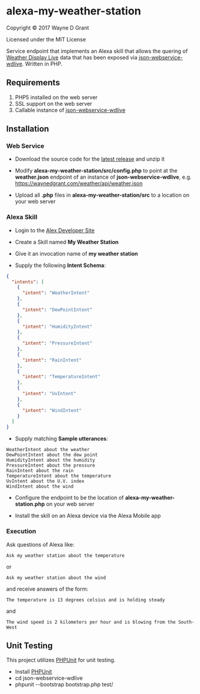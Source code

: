 # alexa-my-weather-station

Copyright © 2017 Wayne D Grant

Licensed under the MIT License

Service endpoint that implements an Alexa skill that allows the quering of [Weather Display Live](http://www.weather-display.com/wdlive.php)
data that has been exposed via [json-webservice-wdlive](https://github.com/waynedgrant/json-webservice-wdlive). Written in PHP.


## Requirements

1. PHP5 installed on the web server
2. SSL support on the web server
3. Callable instance of [json-webservice-wdlive](https://github.com/waynedgrant/json-webservice-wdlive)

## Installation


### Web Service

* Download the source code for the [latest release](https://github.com/waynedgrant/alexa-my-weather-station/releases) and unzip it

* Modify **alexa-my-weather-station/src/config.php** to point at the **weather.json** endpoint of an instance of **json-webservice-wdlive**, e.g. https://waynedgrant.com/weather/api/weather.json

* Upload all **.php** files in **alexa-my-weather-station/src** to a location on your web server

### Alexa Skill

* Login to the [Alex Developer Site](https://developer.amazon.com/alexa)

* Create a Skill named **My Weather Station**

* Give it an invocation name of **my weather station**

* Supply the following **Intent Schema**:

```json
{
  "intents": [
    {
      "intent": "WeatherIntent"
    },
    {
      "intent": "DewPointIntent"
    },
    {
      "intent": "HumidityIntent"
    },
    {
      "intent": "PressureIntent"
    },
    {
      "intent": "RainIntent"
    },
    {
      "intent": "TemperatureIntent"
    },
    {
      "intent": "UvIntent"
    },
    {
      "intent": "WindIntent"
    }
  ]
}
```

* Supply matching **Sample utterances**:

```
WeatherIntent about the weather
DewPointIntent about the dew point
HumidityIntent about the humidity
PressureIntent about the pressure
RainIntent about the rain
TemperatureIntent about the temperature
UvIntent about the U.V. index
WindIntent about the wind
```

* Configure the endpoint to be the location of **alexa-my-weather-station.php** on your web server

* Install the skill on an Alexa device via the Alexa Mobile app

### Execution

Ask questions of Alexa like:

```
Ask my weather station about the temperature
```

or

```
Ask my weather station about the wind
```

and receive answers of the form:

```
The temperature is 13 degrees celsius and is holding steady
```

and

```
The wind speed is 2 kilometers per hour and is blowing from the South-West
```

## Unit Testing

This project utilizes [PHPUnit](https://phpunit.de/) for unit testing.

* Install [PHPUnit](https://phpunit.de/)
* cd json-webservice-wdlive
* phpunit --bootstrap bootstrap.php test/
